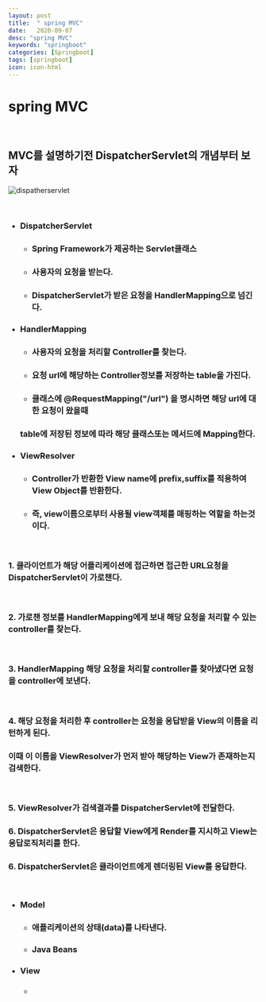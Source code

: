 ```yaml
---
layout: post
title:  " spring MVC"
date:   2020-09-07
desc: "spring MVC"
keywords: "springboot"
categories: [Springboot]
tags: [springboot]
icon: icon-html
---
```


spring MVC
====

<br/>

## MVC를 설명하기전 DispatcherServlet의 개념부터 보자

![dispatherservlet](https://user-images.githubusercontent.com/37110261/92370336-1a002800-f135-11ea-88e3-18a138749fd4.png)

<br/>

+ ### DispatcherServlet
    + ### Spring Framework가 제공하는 Servlet클래스
    + ### 사용자의 요청을 받는다.
    + ### DispatcherServlet가 받은 요청을 HandlerMapping으로 넘긴다.

+ ### HandlerMapping
    + ### 사용자의 요청을 처리할 Controller를 찾는다.
    + ### 요청 url에 해당하는 Controller정보를 저장하는 table을 가진다.
    + ### 클래스에 @RequestMapping("/url") 을 명시하면 해당 url에 대한 요청이 왔을때
    ### table에 저장된 정보에 따라 해당 클래스또는 메서드에 Mapping한다.

+ ### ViewResolver
    + ### Controller가 반환한 View name에 prefix,suffix를 적용하여 View Object를 반환한다.
    + ### 즉, view이름으로부터 사용될 view객체를 매핑하는 역할을 하는것이다.

<br/>

### 1. 클라이언트가 해당 어플리케이션에 접근하면 접근한 URL요청을 DispatcherServlet이 가로챈다.

<br/>

### 2. 가로챈 정보를 HandlerMapping에게 보내 해당 요청을 처리할 수 있는 controller를 찾는다.

<br/>

### 3. HandlerMapping 해당 요청을 처리할 controller를 찾아냈다면 요청을 controller에 보낸다.

<br/>

### 4. 해당 요청을 처리한 후 controller는 요청을 응답받을 View의 이름을 리턴하게 된다.
### 이때 이 이름을 ViewResolver가 먼저 받아 해당하는 View가 존재하는지 검색한다.

<br/>

### 5. ViewResolver가 검색결과를 DispatcherServlet에 전달한다.
### 6. DispatcherServlet은 응답할 View에게 Render를 지시하고 View는 응답로직처리를 한다.
### 6. DispatcherServlet은 클라이언트에게 렌더링된 View를 응답한다.




<br/>

+ ### Model
    + ### 애플리케이션의 상태(data)를 나타낸다.
    + ### Java Beans

+ ### View
    + ### 



